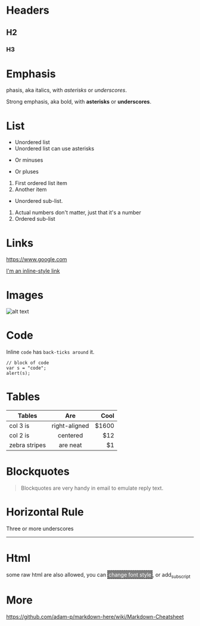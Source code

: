 # Headers

## H2
### H3


# Emphasis

phasis, aka italics, with *asterisks* or _underscores_.

Strong emphasis, aka bold, with **asterisks** or __underscores__.


# List

* Unordered list 
* Unordered list can use asterisks
- Or minuses
+ Or pluses


1. First ordered list item
1. Another item
  * Unordered sub-list. 
1. Actual numbers don't matter, just that it's a number
  1. Ordered sub-list

# Links

https://www.google.com

[I'm an inline-style link](https://www.google.com)


# Images

![alt text](https://hashdown.github.io/hashdown.png)


# Code

Inline `code` has `back-ticks around` it. 

```
// block of code
var s = "code";
alert(s);
```


# Tables

| Tables        | Are           | Cool  |
| ------------- |:-------------:| -----:|
| col 3 is      | right-aligned | $1600 |
| col 2 is      | centered      |   $12 |
| zebra stripes | are neat      |    $1 |


# Blockquotes

> Blockquotes are very handy in email to emulate reply text.


# Horizontal Rule

Three or more underscores
___


# Html

some raw html are also allowed, you can <span style='color:white;background:grey;border:1px dashed black;padding:2px'>change font style</span>, or add<sub>subscript</sub>


# More

https://github.com/adam-p/markdown-here/wiki/Markdown-Cheatsheet